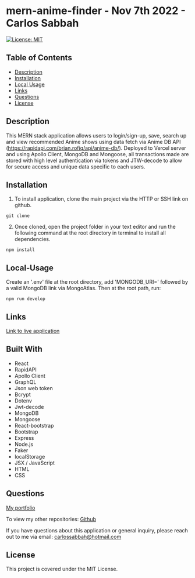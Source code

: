 # mern-anime-finder - Nov 7th 2022 - Carlos Sabbah

[![License: MIT](https://img.shields.io/badge/License-MIT-yellow.svg)](https://opensource.org/licenses/MIT)

## Table of Contents

- [Description](#Description)
- [Installation](#Installation)
- [Local Usage](#Local-Usage)
- [Links](#Links)
- [Questions](#Questions)
- [License](#License)

##

## Description

This MERN stack application allows users to login/sign-up, save, search up and view recommended Anime shows using data fetch via Anime DB API (https://rapidapi.com/brian.rofiq/api/anime-db/). Deployed to Vercel server and using Apollo Client, MongoDB and Mongoose, all transactions made are stored with high level authentication via tokens and JTW-decode to allow for secure access and unique data specific to each users.

## Installation

1. To install application, clone the main project via the HTTP or SSH link on github.

```
git clone
```

2. Once cloned, open the project folder in your text editor and run the following command at the root directory in terminal to install all dependencies.

```
npm install
```

## Local-Usage

Create an '.env' file at the root directory, add 'MONGODB_URI=' followed by a valid MongoDB link via MongoAtlas. Then at the root path, run:

```
npm run develop
```

## Links

[Link to live application](https://cs-anime-finder.vercel.app/)

## Built With

- React
- RapidAPI
- Apollo Client
- GraphQL
- Json web token
- Bcrypt
- Dotenv
- Jwt-decode
- MongoDB
- Mongoose
- React-bootstrap
- Bootstrap
- Express
- Node.js
- Faker
- localStorage
- JSX / JavaScript
- HTML
- CSS

## Questions

[My portfolio](https://csabbah.github.io/Carlos-Sabbah-portfolio/)

To view my other repositories:
[Github](https://github.com/csabbah)

If you have questions about this application or general inquiry, please reach out to me via email: carlossabbah@hotmail.com

## License

This project is covered under the MIT License.
